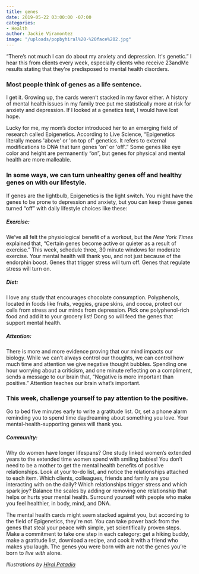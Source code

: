 ```yaml
---
title: genes
date: 2019-05-22 03:00:00 -07:00
categories:
- Health
author: Jackie Viramontez
image: "/uploads/popbyhiral%20-%20face%202.jpg"
---
```


“There’s not much I can do about my anxiety and depression. It's genetic.” I hear this from clients every week, especially clients who receive 23andMe results stating that they're predisposed to mental health disorders. 

### Most people think of genes as a life sentence. 

I get it. Growing up, the cards weren’t stacked in my favor either. A history of mental health issues in my family tree put me statistically more at risk for anxiety and depression. If I looked at a genetics test, I would have lost hope. 
 
Lucky for me, my mom’s doctor introduced her to an emerging field of research called Epigenetics. According to Live Science, “Epigenetics literally means 'above' or 'on top of' genetics. It refers to external modifications to DNA that turn genes 'on' or 'off'.” Some genes like eye color and height are permanently “on”, but genes for physical and mental health are more malleable. 

### In some ways, we can turn unhealthy genes off and healthy genes on with our lifestyle. 

If genes are the lightbulb, Epigenetics is the light switch. You might have the genes to be prone to depression and anxiety, but you can keep these genes turned “off” with daily lifestyle choices like these:
 
##### Exercise: 

We’ve all felt the physiological benefit of a workout, but the _New York Times_ explained that, “Certain genes become active or quieter as a result of exercise.” This week, schedule three, 30 minute windows for moderate exercise. Your mental health will thank you, and not just because of the endorphin boost. Genes that trigger stress will turn off. Genes that regulate stress will turn on.
 
##### Diet: 

I love any study that encourages chocolate consumption. Polyphenols, located in foods like fruits, veggies, grape skins, and cocoa, protect our cells from stress and our minds from depression. Pick one polyphenol-rich food and add it to your grocery list! Dong so will feed the genes that support mental health.
 
##### Attention: 

There is more and more evidence proving that our mind impacts our biology. While we can’t always control our thoughts, we can control how much time and attention we give negative thought bubbles. Spending one hour worrying about a criticism, and one minute reflecting on a compliment, sends a message to our brain that, “Negative is more important than positive.” Attention teaches our brain what’s important. 

### This week, challenge yourself to pay attention to the positive. 

Go to bed five minutes early to write a gratitude list. Or, set a phone alarm reminding you to spend time daydreaming about something you love. Your mental-health-supporting genes will thank you.
 
##### Community: 

Why do women have longer lifespans? One study linked women’s extended years to the extended time women spend with smiling babies! You don’t need to be a mother to get the mental health benefits of positive relationships. Look at your to-do list, and notice the relationships attached to each item. Which clients, colleagues, friends and family are you interacting with on the daily? Which relationships trigger stress and which spark joy? Balance the scales by adding or removing one relationship that helps or hurts your mental health. Surround yourself with people who make you feel healthier, in body, mind, and DNA.
 
The mental health cards might seem stacked against you, but according to the field of Epigenetics, they're not. You can take power back from the genes that steal your peace with simple, yet scientifically proven steps. Make a commitment to take one step in each category: get a hiking buddy, make a gratitude list, download a recipe, and cook it with a friend who makes you laugh. The genes you were born with are not the genes you’re born to _live with_ alone.

_Illustrations by [Hiral Patadia](https://www.instagram.com/popbyhiral/)_